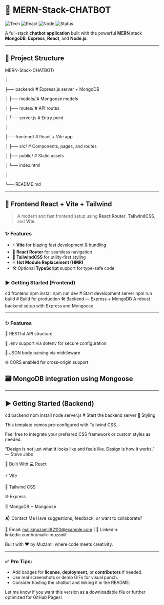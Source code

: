# 🤖 MERN-Stack-CHATBOT

![Tech](https://img.shields.io/badge/MERN-FullStack-blueviolet?style=for-the-badge)
![React](https://img.shields.io/badge/Frontend-React%2BVite%2BTailwind-61DAFB?style=for-the-badge)
![Node](https://img.shields.io/badge/Backend-Node%2BExpress%2BMongoDB-green?style=for-the-badge)
![Status](https://img.shields.io/badge/Status-Under_Development-yellow?style=for-the-badge)

A full-stack **chatbot application** built with the powerful **MERN** stack 
**MongoDB**, **Express**, **React**, and **Node.js**.

---

## 📁 Project Structure

MERN-Stack-CHATBOT/

│

├── backend/ # Express.js server + MongoDB

│ ├── models/ # Mongoose models

│ ├── routes/ # API routes

│ └── server.js # Entry point

│

├── frontend/ # React + Vite app

│ ├── src/ # Components, pages, and routes

│ ├── public/ # Static assets

│ └── index.html

│

└── README.md


---

## 🚀 Frontend React + Vite + Tailwind

> A modern and fast frontend setup using **React Router**, **TailwindCSS**, and **Vite**.

### ✨ Features

- ⚡️ **Vite** for blazing fast development & bundling
- 🔄 **React Router** for seamless navigation
- 🎨 **TailwindCSS** for utility-first styling
- 🔥 **Hot Module Replacement (HMR)**
- 🛠️ Optional **TypeScript** support for type-safe code

### ▶️ Getting Started (Frontend)
cd frontend
npm install
npm run dev        # Start development server
npm run build      # Build for production
🛠️ Backend — Express + MongoDB
A robust backend setup with Express and Mongoose.

---

### ✨ Features
🔌 RESTful API structure

🔐 .env support via dotenv for secure configuration

🧩 JSON body parsing via middleware

🌐 CORS enabled for cross-origin support

## 🗃️ MongoDB integration using Mongoose


---

## ▶️ Getting Started (Backend)
cd backend
npm install
node server.js      # Start the backend server
🎨 Styling


This template comes pre-configured with Tailwind CSS.


Feel free to integrate your preferred CSS framework or custom styles as needed.

“Design is not just what it looks like and feels like. Design is how it works.” — Steve Jobs

🙌 Built With
💻 React

⚡ Vite

🎨 Tailwind CSS

🌐 Express

🗄️ MongoDB + Mongoose

📬 Contact Me
Have suggestions, feedback, or want to collaborate?

📧 Email: malikmuzamil92110@example.com | 💼 LinkedIn: linkedin.com/in/malik-muzamil


Built with ❤️ by Muzamil where code meets creativity.

---

### ✅ Pro Tips:
- Add badges for **license**, **deployment**, or **contributors** if needed.
- Use real screenshots or demo GIFs for visual punch.
- Consider hosting the chatbot and linking it in the README.

Let me know if you want this version as a downloadable file or further optimized for GitHub Pages!
